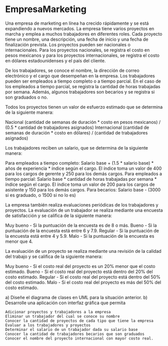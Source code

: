 # EmpresaMarketing

Una empresa de marketing en línea ha crecido rápidamente y se está expandiendo a nuevos mercados. La empresa tiene varios proyectos en marcha y emplea a muchos trabajadores en diferentes roles. Cada proyecto tiene un nombre, una descripción, una fecha de inicio y una fecha de finalización prevista. Los proyectos pueden ser nacionales o internacionales. Para los proyectos nacionales, se registra el costo en pesos mexicanos y para los proyectos internacionales, se registra el costo en dólares estadounidenses y el país del cliente.

De los trabajadores, se conoce el nombre, la dirección de correo electrónico y el cargo que desempeñan en la empresa. Los trabajadores pueden ser empleados a tiempo completo o a tiempo parcial. En el caso de los empleados a tiempo parcial, se registra la cantidad de horas trabajadas por semana. Además, algunos trabajadores son becarios y se registra si son graduados o no.

Todos los proyectos tienen un valor de esfuerzo estimado que se determina de la siguiente manera:

Nacional (cantidad de semanas de duración * costo en pesos mexicanos) / (0.5 * cantidad de trabajadores asignados)
Internacional (cantidad de semanas de duración * costo en dólares) / (cantidad de trabajadores asignados)

Los trabajadores reciben un salario, que se determina de la siguiente manera:

Para empleados a tiempo completo: Salario base + (1.5 * salario base) * años de experiencia * índice según el cargo. El índice toma un valor de 400 para los cargos de gerente y 250 para los demás cargos.
Para empleados a tiempo parcial: Salario base * cantidad de horas trabajadas por semana * índice según el cargo. El índice toma un valor de 200 para los cargos de asistente y 150 para los demás cargos.
Para becarios: Salario base - (3000 si es graduado, o 1500 si no lo es)

La empresa también realiza evaluaciones periódicas de los trabajadores y proyectos. La evaluación de un trabajador se realiza mediante una encuesta de satisfacción y se califica de la siguiente manera:

Muy bueno - Si la puntuación de la encuesta es de 8 o más.
Bueno - Si la puntuación de la encuesta está entre 6 y 7.9.
Regular - Si la puntuación de la encuesta está entre 4 y 5.9.
Malo - Si la puntuación de la encuesta es menor que 4.

La evaluación de un proyecto se realiza mediante una revisión de la calidad del trabajo y se califica de la siguiente manera:

Muy bueno - Si el costo real del proyecto es un 20% menor que el costo estimado.
Bueno - Si el costo real del proyecto está dentro del 20% del costo estimado.
Regular - Si el costo real del proyecto está dentro del 50% del costo estimado.
Malo - Si el costo real del proyecto es más del 50% del costo estimado.

a) Diseñe el diagrama de clases en UML para la situación anterior.
b) Desarrolle una aplicación con interfaz gráfica que permita

    Adicionar proyectos y trabajadores a la empresa
    Eliminar un trabajador del cual se conoce su nombre
    Conocer la cantidad de proyectos de cada tipo que tiene la empresa
    Evaluar a los trabajadores y proyectos
    Determinar el salario de un trabajador dada su salario base
    Conocer la cantidad de trabajadores becarios que son graduados
    Conocer el nombre del proyecto internacional con mayor costo real.

